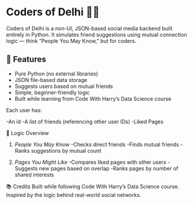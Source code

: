 # Coders of Delhi 🧑‍💻

Coders of Delhi is a non-UI, JSON-based social media backend built entirely in Python. It simulates friend suggestions using mutual connection logic — think “People You May Know,” but for coders.

## 📌 Features

- Pure Python (no external libraries)
- JSON file-based data storage
- Suggests users based on mutual friends
- Simple, beginner-friendly logic
- Built while learning from Code With Harry’s Data Science course

Each user has:

-An id
-A list of friends (referencing other user IDs)
-Liked Pages

🧠 Logic Overview
1. *People You May Know*
-Checks direct friends
-Finds mutual friends
-Ranks suggestions by mutual count

2. *Pages You Might Like*
-Compares liked pages with other users
-Suggests new pages based on overlap
-Ranks pages by number of shared interests

📚 Credits
Built while following Code With Harry’s Data Science course.
Inspired by the logic behind real-world social networks.
